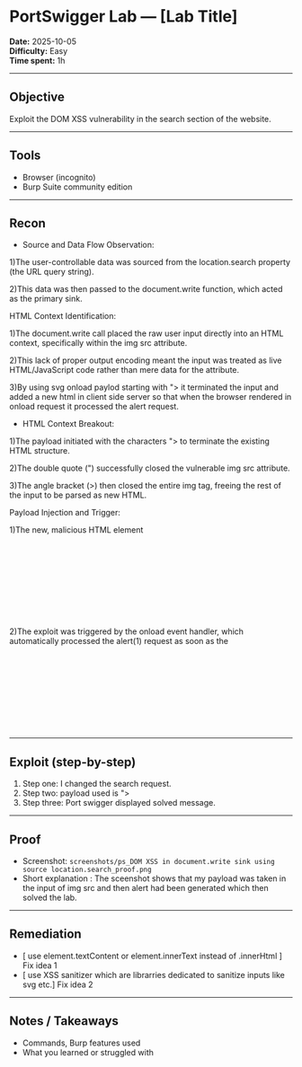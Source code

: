 # PortSwigger Lab — [Lab Title]
**Date:** 2025-10-05  
**Difficulty:** Easy  
**Time spent:** 1h 

---

## Objective
Exploit the DOM XSS vulnerability in the search section of the website.

---

## Tools
- Browser (incognito)
- Burp Suite community edition

---

## Recon
- Source and Data Flow Observation:

1)The user-controllable data was sourced from the location.search property (the URL query string).

2)This data was then passed to the document.write function, which acted as the primary sink.

HTML Context Identification:

1)The document.write call placed the raw user input directly into an HTML context, specifically within the img src attribute.

2)This lack of proper output encoding meant the input was treated as live HTML/JavaScript code rather than mere data for the attribute.

3)By using svg onload paylod starting with "> it terminated the input and added a new html in client side server so that when the browser rendered in onload request it processed the alert request.

- HTML Context Breakout:

1)The payload initiated with the characters "> to terminate the existing HTML structure.

2)The double quote (") successfully closed the vulnerable img src attribute.

3)The angle bracket (>) then closed the entire img tag, freeing the rest of the input to be parsed as new HTML.

Payload Injection and Trigger:

1)The new, malicious HTML element <svg onload=alert(1)> was successfully injected into the client-side server (the rendered DOM).

2)The exploit was triggered by the onload event handler, which automatically processed the alert(1) request as soon as the <svg> element was rendered by the browser.

---

## Exploit (step-by-step)
1. Step one: I changed the search request.
2. Step two: payload used is "><syg onload = alert(1)>
3. Step three: Port swigger displayed solved message.

---

## Proof
- Screenshot: `screenshots/ps_DOM XSS in document.write sink using source location.search_proof.png`  
- Short explanation : The sceenshot shows that my payload was taken in the input of img src and then alert had been generated which then solved the lab.

---

## Remediation
- [ use element.textContent or element.innerText instead of .innerHtml ] Fix idea 1  
- [ use XSS sanitizer which are librarries dedicated to sanitize inputs like svg etc.] Fix idea 2  

---

## Notes / Takeaways
- Commands, Burp features used
- What you learned or struggled with

